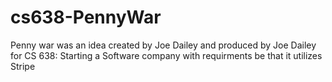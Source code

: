 cs638-PennyWar
==============

Penny war was an idea created by Joe Dailey and produced by Joe Dailey for CS 638: Starting a Software company with requirments be that it utilizes Stripe
